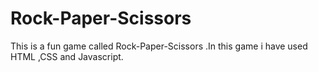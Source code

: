 # Rock-Paper-Scissors
This is  a fun game called Rock-Paper-Scissors .In this game i have used HTML ,CSS and Javascript.
